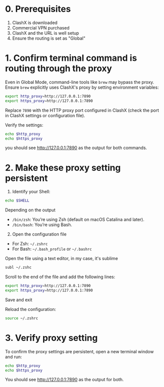 # 0. Prerequisites

1. ClashX is downloaded
2. Commercial VPN purchased
3. ClashX and the URL is well setup
4. Ensure the routing is set as "Global"

# 1. Confirm terminal command is routing through the proxy

Even in Global Mode, command-line tools like `brew` may bypass the proxy. Ensure `brew` explicitly uses ClashX's proxy by setting environment variables:

```bash
export http_proxy=http://127.0.0.1:7890
export https_proxy=http://127.0.0.1:7890
```
Replace `7890` with the HTTP proxy port configured in ClashX (check the port in ClashX settings or configuration file).

Verify the settings:

```bash
echo $http_proxy
echo $https_proxy
```
you should see http://127.0.0.1:7890 as the output for both commands.


# 2. Make these proxy setting persistent

1. Identify your Shell:
```bash
echo $SHELL
```
Depending on the output
- `/bin/zsh`: You’re using Zsh (default on macOS Catalina and later).
- `/bin/bash`: You’re using Bash.

2. Open the configuration file
- For Zsh: `~/.zshrc`
- For Bash: `~/.bash_profile` or `~/.bashrc`

Open the file using a text editor, in my case, it's sublime
```bash
subl ~/.zshc
```
Scroll to the end of the file and add the following lines:
```bash
export http_proxy=http://127.0.0.1:7890
export https_proxy=http://127.0.0.1:7890
```
Save and exit

Reload the configuration:
```bash
source ~/.zshrc
```

# 3. Verify proxy setting

To confirm the proxy settings are persistent, open a new terminal window and run:
```bash
echo $http_proxy
echo $https_proxy
```
You should see http://127.0.0.1:7890 as the output for both.